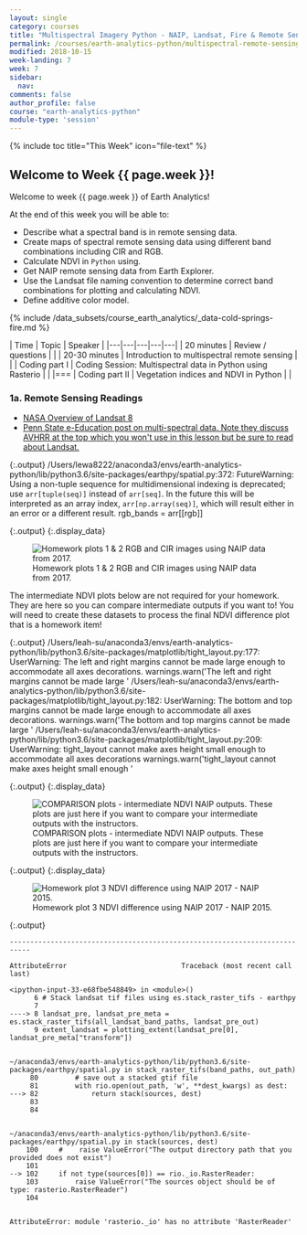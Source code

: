 ```yaml
---
layout: single
category: courses
title: "Multispectral Imagery Python - NAIP, Landsat, Fire & Remote Sensing"
permalink: /courses/earth-analytics-python/multispectral-remote-sensing-in-python/
modified: 2018-10-15
week-landing: 7
week: 7
sidebar:
  nav:
comments: false
author_profile: false
course: "earth-analytics-python"
module-type: 'session'
---
```

{% include toc title="This Week" icon="file-text" %}

<div class="notice--info" markdown="1">

## <i class="fa fa-ship" aria-hidden="true"></i> Welcome to Week {{ page.week }}!

Welcome to week {{ page.week }} of Earth Analytics!

At the end of this week you will be able to:

* Describe what a spectral band is in remote sensing data.
* Create maps of spectral remote sensing data using different band combinations including CIR and RGB.
* Calculate NDVI in `Python` using.
* Get NAIP remote sensing data from Earth Explorer.
* Use the Landsat file naming convention to determine correct band combinations for plotting and calculating NDVI.
* Define additive color model.

{% include /data_subsets/course_earth_analytics/_data-cold-springs-fire.md %}


</div>


|  Time | Topic   | Speaker   |
|---|---|---|---|---|
| 20 minutes | Review / questions |   |
| 20-30 minutes  | Introduction to multispectral remote sensing  |  |
| Coding part I  | Coding Session: Multispectral data in Python using Rasterio |    |
|===
| Coding part II   | Vegetation indices and NDVI in Python |    |

### 1a. Remote Sensing Readings

* <a href="https://landsat.gsfc.nasa.gov/landsat-data-continuity-mission/" target="_blank">NASA Overview of Landsat 8</a>
* <a href="https://www.e-education.psu.edu/natureofgeoinfo/c8_p12.html" target="_blank">Penn State e-Education post on multi-spectral data. Note they discuss AVHRR at the top which you won't use in this lesson but be sure to read about Landsat.</a>




{:.output}
    /Users/lewa8222/anaconda3/envs/earth-analytics-python/lib/python3.6/site-packages/earthpy/spatial.py:372: FutureWarning: Using a non-tuple sequence for multidimensional indexing is deprecated; use `arr[tuple(seq)]` instead of `arr[seq]`. In the future this will be interpreted as an array index, `arr[np.array(seq)]`, which will result either in an error or a different result.
      rgb_bands = arr[[rgb]]



{:.output}
{:.display_data}

<figure>

<img src = "{{ site.url }}//images/courses/earth-analytics-python/07-multispectral-remote-sensing-in-python/2017-01-01-wk-07-multispectral-remote-sensing-landsat_2_1.png" alt = "Homework plots 1 & 2 RGB and CIR images using NAIP data from 2017.">
<figcaption>Homework plots 1 & 2 RGB and CIR images using NAIP data from 2017.</figcaption>

</figure>




The intermediate NDVI plots below are not required for your homework. They are here so you can compare intermediate outputs if you want to! You will need to create these datasets to process the final NDVI difference plot that is a homework item!


{:.output}
    /Users/leah-su/anaconda3/envs/earth-analytics-python/lib/python3.6/site-packages/matplotlib/tight_layout.py:177: UserWarning: The left and right margins cannot be made large enough to accommodate all axes decorations. 
      warnings.warn('The left and right margins cannot be made large '
    /Users/leah-su/anaconda3/envs/earth-analytics-python/lib/python3.6/site-packages/matplotlib/tight_layout.py:182: UserWarning: The bottom and top margins cannot be made large enough to accommodate all axes decorations. 
      warnings.warn('The bottom and top margins cannot be made large '
    /Users/leah-su/anaconda3/envs/earth-analytics-python/lib/python3.6/site-packages/matplotlib/tight_layout.py:209: UserWarning: tight_layout cannot make axes height small enough to accommodate all axes decorations
      warnings.warn('tight_layout cannot make axes height small enough '



{:.output}
{:.display_data}

<figure>

<img src = "{{ site.url }}//images/courses/earth-analytics-python/07-multispectral-remote-sensing-in-python/2017-01-01-wk-07-multispectral-remote-sensing-landsat_4_1.png" alt = "COMPARISON plots - intermediate NDVI NAIP outputs. These plots are just here if you want to compare your intermediate outputs with the instructors.">
<figcaption>COMPARISON plots - intermediate NDVI NAIP outputs. These plots are just here if you want to compare your intermediate outputs with the instructors.</figcaption>

</figure>





{:.output}
{:.display_data}

<figure>

<img src = "{{ site.url }}//images/courses/earth-analytics-python/07-multispectral-remote-sensing-in-python/2017-01-01-wk-07-multispectral-remote-sensing-landsat_5_0.png" alt = "Homework plot 3 NDVI difference using NAIP 2017 - NAIP 2015.">
<figcaption>Homework plot 3 NDVI difference using NAIP 2017 - NAIP 2015.</figcaption>

</figure>





{:.output}

    ---------------------------------------------------------------------------

    AttributeError                            Traceback (most recent call last)

    <ipython-input-33-e68fbe548849> in <module>()
          6 # Stack landsat tif files using es.stack_raster_tifs - earthpy
          7 
    ----> 8 landsat_pre, landsat_pre_meta = es.stack_raster_tifs(all_landsat_band_paths, landsat_pre_out)
          9 extent_landsat = plotting_extent(landsat_pre[0], landsat_pre_meta["transform"])


    ~/anaconda3/envs/earth-analytics-python/lib/python3.6/site-packages/earthpy/spatial.py in stack_raster_tifs(band_paths, out_path)
         80         # save out a stacked gtif file
         81         with rio.open(out_path, 'w', **dest_kwargs) as dest:
    ---> 82             return stack(sources, dest)
         83 
         84 


    ~/anaconda3/envs/earth-analytics-python/lib/python3.6/site-packages/earthpy/spatial.py in stack(sources, dest)
        100     #    raise ValueError("The output directory path that you provided does not exist")
        101 
    --> 102     if not type(sources[0]) == rio._io.RasterReader:
        103         raise ValueError("The sources object should be of type: rasterio.RasterReader")
        104 


    AttributeError: module 'rasterio._io' has no attribute 'RasterReader'


